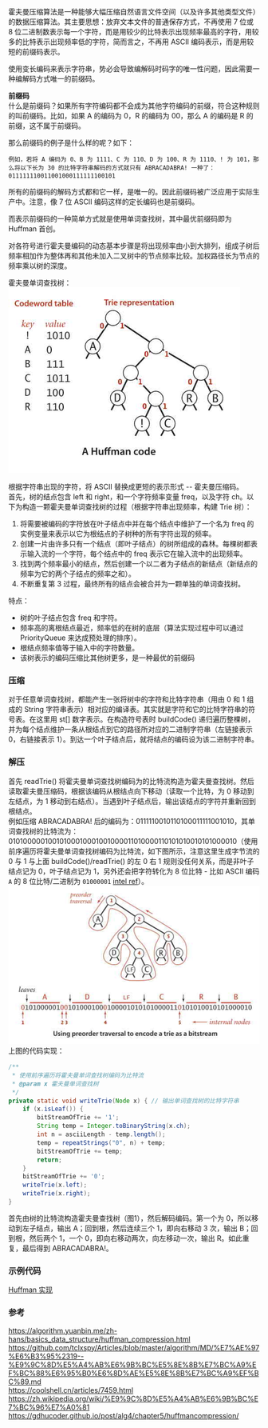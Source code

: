 霍夫曼压缩算法是一种能够大幅压缩自然语言文件空间（以及许多其他类型文件）的数据压缩算法。其主要思想：放弃文本文件的普通保存方式，不再使用 7 位或 8 位二进制数表示每一个字符，而是用较少的比特表示出现频率最高的字符，用较多的比特表示出现频率低的字符，简而言之，不再用 ASCII 编码表示，而是用较短的前缀码表示。  
  
使用变长编码来表示字符串，势必会导致编解码时码字的唯一性问题，因此需要一种编解码方式唯一的前缀码。  
  
**前缀码**  
什么是前缀码？如果所有字符编码都不会成为其他字符编码的前缀，符合这种规则的叫前缀码。比如，如果 A 的编码为 0，R 的编码为 00，那么 A 的编码是 R 的前缀，这不属于前缀码。  
  
那么前缀码的例子是什么样的呢？如下：  
```
例如，若将 A 编码为 0、B 为 1111、C 为 110、D 为 100、R 为 1110、! 为 101，那么将以下长为 30 的比特字符串解码的方式就只有 ABRACADABRA! 一种了：
011111110011001000111111100101
```  
所有的前缀码的解码方式都和它一样，是唯一的。因此前缀码被广泛应用于实际生产中。注意，像 7 位 ASCII 编码这样的定长编码也是前缀码。  
  
而表示前缀码的一种简单方式就是使用单词查找树，其中最优前缀码即为 Huffman 首创。  
  
对各符号进行霍夫曼编码的动态基本步骤是将出现频率由小到大排列，组成子树后频率相加作为整体再和其他未加入二叉树中的节点频率比较。加权路径长为节点的频率乘以树的深度。  
  
霍夫曼单词查找树：  
![](./霍夫曼编码.jpg)  
  
根据字符串出现的字符，将 ASCII 替换成更短的表示形式 -- 霍夫曼压缩码。  
首先，树的结点包含 left 和 right，和一个字符频率变量 freq，以及字符 ch。以下为构造一颗霍夫曼单词查找树的过程（根据字符串出现频率，构建 Trie 树）：  
1. 将需要被编码的字符放在叶子结点中并在每个结点中维护了一个名为 freq 的实例变量来表示以它为根结点的子树种的所有字符出现的频率。
2. 创建一片由许多只有一个结点（即叶子结点）的树所组成的森林。每棵树都表示输入流的一个字符，每个结点中的 freq 表示它在输入流中的出现频率。
3. 找到两个频率最小的结点，然后创建一个以二者为子结点的新结点（新结点的频率为它的两个子结点的频率之和）。
4. 不断重复第 3 过程，最终所有的结点会被合并为一颗单独的单词查找树。  
  
特点：  
* 树的叶子结点包含 freq 和字符。
* 频率高的离根结点最近，频率低的在树的底层（算法实现过程中可以通过 PriorityQueue 来达成预处理的排序）。
* 根结点频率值等于输入中的字符数量。
* 该树表示的编码压缩比其他树更多，是一种最优的前缀码  
  
### 压缩  
对于任意单词查找树，都能产生一张将树中的字符和比特字符串（用由 0 和 1 组成的 String 字符串表示）相对应的编译表。其实就是字符和它的比特字符串的符号表。在这里用 st[] 数字表示。在构造符号表时 buildCode() 递归遍历整棵树，并为每个结点维护一条从根结点到它的路径所对应的二进制字符串（左链接表示 0，右链接表示 1）。到达一个叶子结点后，就将结点的编码设为该二进制字符串。  
  
### 解压
首先 readTrie() 将霍夫曼单词查找树编码为的比特流构造为霍夫曼查找树。然后读取霍夫曼压缩码，根据该编码从根结点向下移动（读取一个比特，为 0 移动到左结点，为 1 移动到右结点）。当遇到叶子结点后，输出该结点的字符并重新回到根结点。  
例如压缩 ABRACADABRA! 后的编码为：0111110010110100011111001010，其单词查找树的比特流为：01010000010010100010001001000011010000110101010010101000010（使用前序遍历将霍夫曼单词查找树编码为比特流，如下图所示，注意这里生成字节流的 0 与 1 与上面 buildCode()/readTrie() 的左 0 右 1 规则没任何关系，而是非叶子结点记为 0，叶子结点记为 1，另外还会把字符转化为 8 位比特 - 比如 ASCII 编码 `A` 的 8 位比特/二进制为 `01000001` [intel ref](https://www.intel.com/content/dam/www/program/education/us/en/documents/the-journery-inside/digital/tji-digital-info-handout4.pdf)）。  
![](./前序遍历字典树编码为字节流.jpg)  
上图的代码实现：  
```java
/**
 * 使用前序遍历将霍夫曼单词查找树编码为比特流
 * @param x 霍夫曼单词查找树
 */
private static void writeTrie(Node x) { // 输出单词查找树的比特字符串
    if (x.isLeaf()) {
        bitStreamOfTrie += '1';
        String temp = Integer.toBinaryString(x.ch);
        int n = asciiLength - temp.length();
        temp = repeatStrings("0", n) + temp;
        bitStreamOfTrie += temp;
        return;
    }
    bitStreamOfTrie += '0';
    writeTrie(x.left);
    writeTrie(x.right);
}
```  
首先由树的比特流构造霍夫曼查找树（图1），然后解码编码。第一个为 0，所以移动到左子结点，输出 A；回到根，然后连续三个 1，即向右移动 3 次，输出 B；回到根，然后两个 1，一个 0，即向右移动两次，向左移动一次，输出 R。如此重复，最后得到 ABRACADABRA!。  
  
### 示例代码
[Huffman 实现](https://github.com/tclxspy/Articles/blob/master/algorithm/Code/Huffman.java)  
  
### 参考
https://algorithm.yuanbin.me/zh-hans/basics_data_structure/huffman_compression.html  
https://github.com/tclxspy/Articles/blob/master/algorithm/MD/%E7%AE%97%E6%B3%95%2319--%E9%9C%8D%E5%A4%AB%E6%9B%BC%E5%8E%8B%E7%BC%A9%EF%BC%88%E6%95%B0%E6%8D%AE%E5%8E%8B%E7%BC%A9%EF%BC%89.md  
https://coolshell.cn/articles/7459.html  
https://zh.wikipedia.org/wiki/%E9%9C%8D%E5%A4%AB%E6%9B%BC%E7%BC%96%E7%A0%81  
https://gdhucoder.github.io/post/alg4/chapter5/huffmancompression/  
